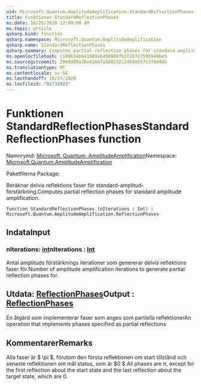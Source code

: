 ```yaml
---
uid: Microsoft.Quantum.AmplitudeAmplification.StandardReflectionPhases
title: Funktionen StandardReflectionPhases
ms.date: 10/26/2020 12:00:00 AM
ms.topic: article
qsharp.kind: function
qsharp.namespace: Microsoft.Quantum.AmplitudeAmplification
qsharp.name: StandardReflectionPhases
qsharp.summary: Computes partial reflection phases for standard amplitude amplification.
ms.openlocfilehash: c189b34b641989ab458986fb3f2872759b949be5
ms.sourcegitcommit: 29e0d88a30e4166fa580132124b0eb57e1f0e986
ms.translationtype: MT
ms.contentlocale: sv-SE
ms.lasthandoff: 10/27/2020
ms.locfileid: "92731923"
---
```

# <a name="standardreflectionphases-function"></a><span data-ttu-id="7284a-102">Funktionen StandardReflectionPhases</span><span class="sxs-lookup"><span data-stu-id="7284a-102">StandardReflectionPhases function</span></span>

<span data-ttu-id="7284a-103">Namnrymd: [Microsoft. Quantum. AmplitudeAmplification](xref:Microsoft.Quantum.AmplitudeAmplification)</span><span class="sxs-lookup"><span data-stu-id="7284a-103">Namespace: [Microsoft.Quantum.AmplitudeAmplification](xref:Microsoft.Quantum.AmplitudeAmplification)</span></span>

<span data-ttu-id="7284a-104">Paketfilerna [](https://nuget.org/packages/)</span><span class="sxs-lookup"><span data-stu-id="7284a-104">Package: [](https://nuget.org/packages/)</span></span>


<span data-ttu-id="7284a-105">Beräknar delvis reflektions faser för standard-amplitud-förstärkning.</span><span class="sxs-lookup"><span data-stu-id="7284a-105">Computes partial reflection phases for standard amplitude amplification.</span></span>

```qsharp
function StandardReflectionPhases (nIterations : Int) : Microsoft.Quantum.AmplitudeAmplification.ReflectionPhases
```


## <a name="input"></a><span data-ttu-id="7284a-106">Indata</span><span class="sxs-lookup"><span data-stu-id="7284a-106">Input</span></span>

### <a name="niterations--int"></a><span data-ttu-id="7284a-107">nIterations: [int](xref:microsoft.quantum.lang-ref.int)</span><span class="sxs-lookup"><span data-stu-id="7284a-107">nIterations : [Int](xref:microsoft.quantum.lang-ref.int)</span></span>

<span data-ttu-id="7284a-108">Antal amplituds förstärknings iterationer som genererar delvis reflektions faser för.</span><span class="sxs-lookup"><span data-stu-id="7284a-108">Number of amplitude amplification iterations to generate partial reflection phases for.</span></span>



## <a name="output--reflectionphases"></a><span data-ttu-id="7284a-109">Utdata: [ReflectionPhases](xref:Microsoft.Quantum.AmplitudeAmplification.ReflectionPhases)</span><span class="sxs-lookup"><span data-stu-id="7284a-109">Output : [ReflectionPhases](xref:Microsoft.Quantum.AmplitudeAmplification.ReflectionPhases)</span></span>

<span data-ttu-id="7284a-110">En åtgärd som implementerar faser som anges som partiella reflektioner</span><span class="sxs-lookup"><span data-stu-id="7284a-110">An operation that implements phases specified as partial reflections</span></span>

## <a name="remarks"></a><span data-ttu-id="7284a-111">Kommentarer</span><span class="sxs-lookup"><span data-stu-id="7284a-111">Remarks</span></span>

<span data-ttu-id="7284a-112">Alla faser är $ \pi $, förutom den första reflektionen om start tillstånd och senaste reflektionen om mål status, som är $0 $.</span><span class="sxs-lookup"><span data-stu-id="7284a-112">All phases are $\pi$, except for the first reflection about the start state and the last reflection about the target state, which are $0$.</span></span>